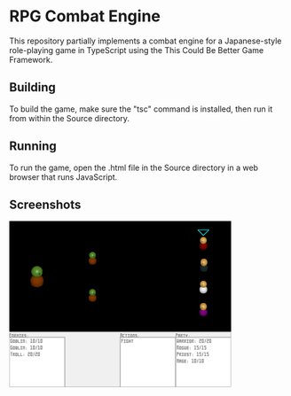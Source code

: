 RPG Combat Engine
=================

This repository partially implements a combat engine for a Japanese-style role-playing game in TypeScript using the This Could Be Better Game Framework.


Building
--------

To build the game, make sure the "tsc" command is installed, then run it from within the Source directory.


Running
-------

To run the game, open the .html file in the Source directory in a web browser that runs JavaScript.


Screenshots
-----------

<img src="Screenshot.png" />
